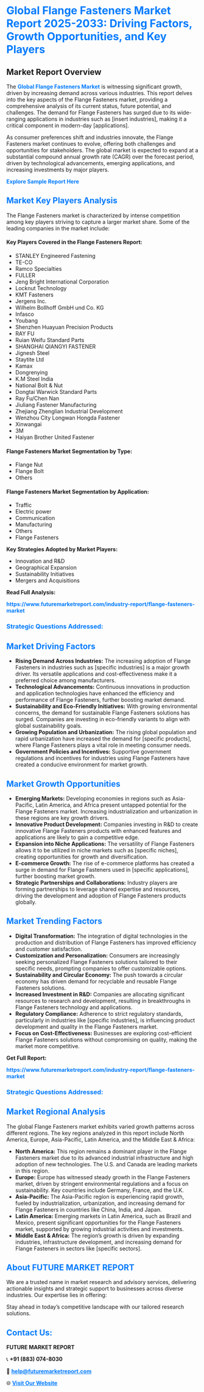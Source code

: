 <h1 style="color: #007BFF;">Global Flange Fasteners Market Report 2025-2033: Driving Factors, Growth Opportunities, and Key Players</h1>

<section id="overview">
<h2>Market Report Overview</h2>
<p>The <a href="https://www.futuremarketreport.com/industry-report/flange-fasteners-market" style="color: #007BFF; text-decoration: none;"><strong>Global Flange Fasteners Market</strong></a> is witnessing significant growth, driven by increasing demand across various industries. This report delves into the key aspects of the Flange Fasteners market, providing a comprehensive analysis of its current status, future potential, and challenges. The demand for Flange Fasteners has surged due to its wide-ranging applications in industries such as [insert industries], making it a critical component in modern-day [applications].</p>
<p>As consumer preferences shift and industries innovate, the Flange Fasteners market continues to evolve, offering both challenges and opportunities for stakeholders. The global market is expected to expand at a substantial compound annual growth rate (CAGR) over the forecast period, driven by technological advancements, emerging applications, and increasing investments by major players.</p>
</section>

<section id="overview">
<p><a href="https://www.futuremarketreport.com/request-sample/reportId=124618" style="color: #007BFF; text-decoration: none;"><strong>Explore Sample Report Here</strong></a></p>
</section>

<section id="key-players">
<h2 style="color: #007BFF;">Market Key Players Analysis</h2>
<p>The Flange Fasteners market is characterized by intense competition among key players striving to capture a larger market share. Some of the leading companies in the market include:</p>
<h4>Key Players Covered in the Flange Fasteners Report:</h4>
<ul><li>STANLEY Engineered Fastening</li><li>TE-CO</li><li>Ramco Specialties</li><li>FULLER</li><li>Jeng Bright International Corporation</li><li>Locknut Technology</li><li>KMT Fasteners</li><li>Jergens Inc.</li><li>Wilhelm Bollhoff GmbH und Co. KG</li><li>Infasco</li><li>Youbang</li><li>Shenzhen Huayuan Precision Products</li><li>RAY FU</li><li>Ruian Weifu Standard Parts</li><li>SHANGHAI QIANGYI FASTENER</li><li>Jignesh Steel</li><li>Staytite Ltd</li><li>Kamax</li><li>Dongrenying</li><li>K.M Steel India</li><li>National Bolt &amp; Nut</li><li>Dongtai Warwick Standard Parts</li><li>Ray Fu/Chen Nan</li><li>Jiuliang Fastener Manufacturing</li><li>Zhejiang Zhenglian Industrial Development</li><li>Wenzhou City Longwan Hongda Fastener</li><li>Xinwangai</li><li>3M</li><li>Haiyan Brother United Fastener</li></ul>
<h4>Flange Fasteners Market Segmentation by Type:</h4>
<ul><li>Flange Nut</li><li>Flange Bolt</li><li>Others</li></ul>

<h4>Flange Fasteners Market Segmentation by Application:</h4>
<ul><li>Traffic</li><li>Electric power</li><li>Communication</li><li>Manufacturing</li><li>Others</li><li>Flange Fasteners</li></ul>
<p><strong>Key Strategies Adopted by Market Players:</strong></p>
<ul>
<li>Innovation and R&D</li>
<li>Geographical Expansion</li>
<li>Sustainability Initiatives</li>
<li>Mergers and Acquisitions</li>
</ul>
</section>

<section>
<p><strong>Read Full Analysis: </strong></p><a href="https://www.futuremarketreport.com/industry-report/flange-fasteners-market" style="color: #007BFF; text-decoration: none;"><strong>https://www.futuremarketreport.com/industry-report/flange-fasteners-market</strong></a>
<h3 style="color: #007BFF;">Strategic Questions Addressed:</h3>
</section>

<section id="driving-factors">
<h2 style="color: #007BFF;">Market Driving Factors</h2>
<ul>
<li><strong>Rising Demand Across Industries:</strong> The increasing adoption of Flange Fasteners in industries such as [specific industries] is a major growth driver. Its versatile applications and cost-effectiveness make it a preferred choice among manufacturers.</li>
<li><strong>Technological Advancements:</strong> Continuous innovations in production and application technologies have enhanced the efficiency and performance of Flange Fasteners, further boosting market demand.</li>
<li><strong>Sustainability and Eco-Friendly Initiatives:</strong> With growing environmental concerns, the demand for sustainable Flange Fasteners solutions has surged. Companies are investing in eco-friendly variants to align with global sustainability goals.</li>
<li><strong>Growing Population and Urbanization:</strong> The rising global population and rapid urbanization have increased the demand for [specific products], where Flange Fasteners plays a vital role in meeting consumer needs.</li>
<li><strong>Government Policies and Incentives:</strong> Supportive government regulations and incentives for industries using Flange Fasteners have created a conducive environment for market growth.</li>
</ul>
</section>

<section id="growth-opportunities">
<h2 style="color: #007BFF;">Market Growth Opportunities</h2>
<ul>
<li><strong>Emerging Markets:</strong> Developing economies in regions such as Asia-Pacific, Latin America, and Africa present untapped potential for the Flange Fasteners market. Increasing industrialization and urbanization in these regions are key growth drivers.</li>
<li><strong>Innovative Product Development:</strong> Companies investing in R&D to create innovative Flange Fasteners products with enhanced features and applications are likely to gain a competitive edge.</li>
<li><strong>Expansion into Niche Applications:</strong> The versatility of Flange Fasteners allows it to be utilized in niche markets such as [specific niches], creating opportunities for growth and diversification.</li>
<li><strong>E-commerce Growth:</strong> The rise of e-commerce platforms has created a surge in demand for Flange Fasteners used in [specific applications], further boosting market growth.</li>
<li><strong>Strategic Partnerships and Collaborations:</strong> Industry players are forming partnerships to leverage shared expertise and resources, driving the development and adoption of Flange Fasteners products globally.</li>
</ul>
</section>

<section id="trending-factors">
<h2 style="color: #007BFF;">Market Trending Factors</h2>
<ul>
<li><strong>Digital Transformation:</strong> The integration of digital technologies in the production and distribution of Flange Fasteners has improved efficiency and customer satisfaction.</li>
<li><strong>Customization and Personalization:</strong> Consumers are increasingly seeking personalized Flange Fasteners solutions tailored to their specific needs, prompting companies to offer customizable options.</li>
<li><strong>Sustainability and Circular Economy:</strong> The push towards a circular economy has driven demand for recyclable and reusable Flange Fasteners solutions.</li>
<li><strong>Increased Investment in R&D:</strong> Companies are allocating significant resources to research and development, resulting in breakthroughs in Flange Fasteners technology and applications.</li>
<li><strong>Regulatory Compliance:</strong> Adherence to strict regulatory standards, particularly in industries like [specific industries], is influencing product development and quality in the Flange Fasteners market.</li>
<li><strong>Focus on Cost-Effectiveness:</strong> Businesses are exploring cost-efficient Flange Fasteners solutions without compromising on quality, making the market more competitive.</li>
</ul>
</section>

<section>
<p><strong>Get Full Report: </strong></p><a href="https://www.futuremarketreport.com/industry-report/flange-fasteners-market" style="color: #007BFF; text-decoration: none;"><strong>https://www.futuremarketreport.com/industry-report/flange-fasteners-market</strong></a>
<h3 style="color: #007BFF;">Strategic Questions Addressed:</h3>
</section>


<section id="regional-analysis">
<h2 style="color: #007BFF;">Market Regional Analysis</h2>
<p>The global Flange Fasteners market exhibits varied growth patterns across different regions. The key regions analyzed in this report include North America, Europe, Asia-Pacific, Latin America, and the Middle East & Africa:</p>
<ul>
<li><strong>North America:</strong> This region remains a dominant player in the Flange Fasteners market due to its advanced industrial infrastructure and high adoption of new technologies. The U.S. and Canada are leading markets in this region.</li>
<li><strong>Europe:</strong> Europe has witnessed steady growth in the Flange Fasteners market, driven by stringent environmental regulations and a focus on sustainability. Key countries include Germany, France, and the U.K.</li>
<li><strong>Asia-Pacific:</strong> The Asia-Pacific region is experiencing rapid growth, fueled by industrialization, urbanization, and increasing demand for Flange Fasteners in countries like China, India, and Japan.</li>
<li><strong>Latin America:</strong> Emerging markets in Latin America, such as Brazil and Mexico, present significant opportunities for the Flange Fasteners market, supported by growing industrial activities and investments.</li>
<li><strong>Middle East & Africa:</strong> The region’s growth is driven by expanding industries, infrastructure development, and increasing demand for Flange Fasteners in sectors like [specific sectors].</li>
</ul>
</section>

<footer>
<h2 style="color: #007BFF;">About FUTURE MARKET REPORT</h2>
<p>We are a trusted name in market research and advisory services, delivering actionable insights and strategic support to businesses across diverse industries. Our expertise lies in offering:</p>

<p>Stay ahead in today’s competitive landscape with our tailored research solutions.</p>

<h2 style="color: #007BFF;">Contact Us:</h2>
<p><strong>FUTURE MARKET REPORT</strong></p>
<p>📞 <strong>+91 (883) 074-8030</strong></p>
<p>📧 <strong><a href="mailto:help@futuremarketreport.com" style="color: #007BFF;">help@futuremarketreport.com</a></strong></p>
<p>🌐 <strong><a href="https://www.futuremarketreport.com/" style="color: #007BFF;">Visit Our Website</a></strong></p>
</footer>